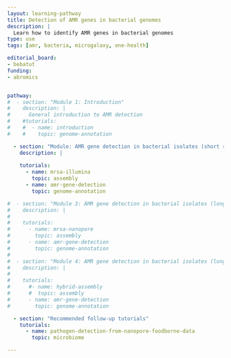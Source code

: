```yaml
---
layout: learning-pathway
title: Detection of AMR genes in bacterial genomes
description: |
  Learn how to identify AMR genes in bacterial genomes
type: use
tags: [amr, bacteria, microgalaxy, one-health]

editorial_board:
- bebatut
funding:
- abromics


pathway:
#  - section: "Module 1: Introduction"
#    description: |
#      General introduction to AMR detection
#    #tutorials:
#    #  - name: introduction
#    #    topic: genome-annotation

  - section: "Module: AMR gene detection in bacterial isolates (short reads)"
    description: |
      
    tutorials:
      - name: mrsa-illumina
        topic: assembly
      - name: amr-gene-detection
        topic: genome-annotation

#  - section: "Module 3: AMR gene detection in bacterial isolates (long reads)"
#    description: |
#      
#    tutorials:
#      - name: mrsa-nanopore
#        topic: assembly
#      - name: amr-gene-detection
#        topic: genome-annotation
#
#  - section: "Module 4: AMR gene detection in bacterial isolates (long and short reads)"
#    description: |
#      
#    tutorials:
#      #- name: hybrid-assembly
#      #  topic: assembly
#      - name: amr-gene-detection
#        topic: genome-annotation

  - section: "Recommended follow-up tutorials"
    tutorials:
      - name: pathogen-detection-from-nanopore-foodborne-data
        topic: microbiome

---
```

